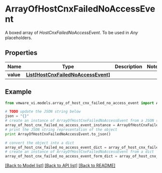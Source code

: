 # ArrayOfHostCnxFailedNoAccessEvent

A boxed array of *HostCnxFailedNoAccessEvent*. To be used in *Any* placeholders. 

## Properties
Name | Type | Description | Notes
------------ | ------------- | ------------- | -------------
**value** | [**List[HostCnxFailedNoAccessEvent]**](HostCnxFailedNoAccessEvent.md) |  | 

## Example

```python
from vmware_vi.models.array_of_host_cnx_failed_no_access_event import ArrayOfHostCnxFailedNoAccessEvent

# TODO update the JSON string below
json = "{}"
# create an instance of ArrayOfHostCnxFailedNoAccessEvent from a JSON string
array_of_host_cnx_failed_no_access_event_instance = ArrayOfHostCnxFailedNoAccessEvent.from_json(json)
# print the JSON string representation of the object
print ArrayOfHostCnxFailedNoAccessEvent.to_json()

# convert the object into a dict
array_of_host_cnx_failed_no_access_event_dict = array_of_host_cnx_failed_no_access_event_instance.to_dict()
# create an instance of ArrayOfHostCnxFailedNoAccessEvent from a dict
array_of_host_cnx_failed_no_access_event_form_dict = array_of_host_cnx_failed_no_access_event.from_dict(array_of_host_cnx_failed_no_access_event_dict)
```
[[Back to Model list]](../README.md#documentation-for-models) [[Back to API list]](../README.md#documentation-for-api-endpoints) [[Back to README]](../README.md)


